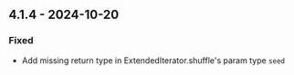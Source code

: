 ## 4.1.4 - 2024-10-20

### Fixed

- Add missing return type in ExtendedIterator.shuffle's param type `seed`
